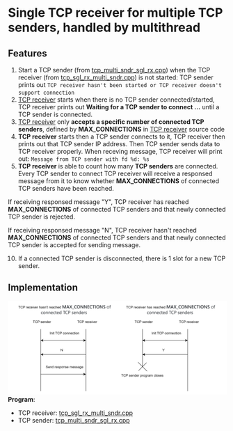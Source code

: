 # Single TCP receiver for multiple TCP senders, handled by multithread

## Features
1. Start a TCP sender (from [tcp_multi_sndr_sgl_rx.cpp](tcp_multi_sndr_sgl_rx.cpp)) when the TCP receiver (from [tcp_sgl_rx_multi_sndr.cpp](tcp_sgl_rx_multi_sndr.cpp)) is not started: TCP sender prints out ``TCP receiver hasn't been started or TCP receiver doesn't support connection``
2. [TCP receiver](tcp_sgl_rx_multi_sndr.cpp) starts when there is no TCP sender connected/started, TCP receiver prints out **Waiting for a TCP sender to connect ...** until a TCP sender is connected.
3. [TCP receiver](tcp_sgl_rx_multi_sndr.cpp) only **accepts a specific number of connected TCP senders**, defined by **MAX_CONNECTIONS** in [TCP receiver](tcp_sgl_rx_multi_sndr.cpp) source code
4. **TCP receiver** starts then a TCP sender connects to it, TCP receiver then prints out that TCP sender IP address. Then TCP sender sends data to TCP receiver properly.
When receving message, TCP receiver will print out: ``Message from TCP sender with fd %d: %s``
5. **TCP receiver** is able to count how many **TCP senders** are connected. Every TCP sender to connect TCP receiver will receive a responsed message from it to know whether **MAX_CONNECTIONS** of connected TCP senders have been reached.

If receiving responsed message "Y", TCP receiver has reached **MAX_CONNECTIONS** of connected TCP senders and that newly connected TCP sender is rejected.    

If receiving responsed message "N", TCP receiver hasn't reached **MAX_CONNECTIONS** of connected TCP senders and that newly connected TCP sender is accepted for sending message.

10. If a connected TCP sender is disconnected, there is 1 slot for a new TCP sender.

## Implementation
![](https://github.com/TranPhucVinh/C/blob/master/Environment/Images/tcp_rx_accepts_max_tcp_sndr.png)
**Program**:
* TCP receiver: [tcp_sgl_rx_multi_sndr.cpp](tcp_sgl_rx_multi_sndr.cpp)
* TCP sender: [tcp_multi_sndr_sgl_rx.cpp](tcp_multi_sndr_sgl_rx.cpp)

